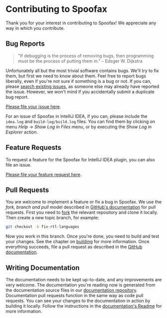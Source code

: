 # Contributing to Spoofax
Thank you for your interest in contributing to Spoofax! We appreciate
any way in which you contribute.

## Bug Reports

> "If debugging is the process of removing bugs,
> then programming must be the process of putting them in."
> – Edsger W. Dijkstra

Unfortunately all but the most trivial software contains bugs. We'll try to fix them, but first
we need to know about them. Feel free to report bugs liberally, even if you're not sure if something
is a bug or not. If you can, please [search existing issues][1], as someone else may already have
reported the issue. However, we won't mind if you accidentally submit a duplicate bug report.

[Please file your issue here][2].

For an issue of Spoofax in IntelliJ IDEA, if you can, please include the `idea.log`
and `build-log/build.log` files. You can find them by clicking on menu _Help_ → _Show Log in Files_
menu, or by executing the _Show Log in Explorer_ action.



## Feature Requests
To request a feature for the Spoofax for IntelliJ IDEA plugin, you can also file an issue.

[Please file your feature request here][2].



## Pull Requests
You are welcome to implement a feature or fix a bug in Spoofax. We use
the _fork, branch and pull_ model described in [GitHub's documentation][3] for pull requests. First
you need to [fork][6] the relevant repository and clone it locally. Then create a new
topic branch, for example:

```bash
git checkout -b fix-rtl-languages
```

Now you work in this branch. Once you're done, you need to build and test your changes. See the
chapter on [building][5] for more information. Once everything succeeds, file a pull request as
described in the [GitHub documentation][3].



## Writing Documentation
The documentation needs to be kept up-to-date, and any improvements are very welcome. The
documentation you're reading now is generated from the documentation source files in our
[documentation repository][7]. Documentation pull requests function in the same way as code
pull requests. You can see your changes to the documentation in action by building it locally.
Follow the instructions in the [documentation's Readme][8] for more information.


[1]: http://yellowgrass.org/project/Spoofax
[2]: http://yellowgrass.org/createIssue/Spoofax
[3]: https://help.github.com/articles/using-pull-requests/
[5]: build.md
[6]: https://help.github.com/articles/fork-a-repo/
[7]: https://github.com/metaborg/documentation
[8]: https://github.com/metaborg/documentation/blob/master/README.md
